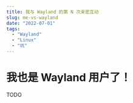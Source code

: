 ```yaml
---
title: 我与 Wayland 的第 N 次亲密互动
slug: me-vs-wayland
date: "2022-07-01"
tags:
  - "Wayland"
  - "Linux"
  - "坑"
---
```


# 我也是 Wayland 用户了！

TODO

